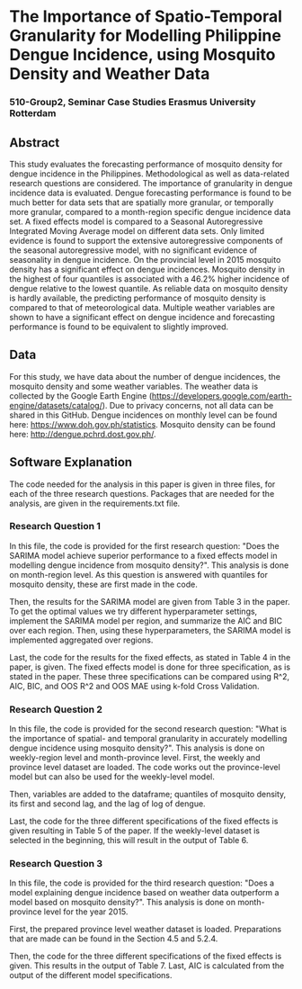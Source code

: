 # The Importance of Spatio-Temporal Granularity for Modelling Philippine Dengue Incidence, using Mosquito Density and Weather Data
### 510-Group2, Seminar Case Studies Erasmus University Rotterdam

## Abstract
This study evaluates the forecasting performance of mosquito density for dengue incidence in the Philippines. Methodological as well as data-related research questions are considered. The importance of granularity in dengue incidence data is evaluated. Dengue forecasting performance is found to be much better for data sets that are spatially more granular, or temporally more granular, compared to a month-region specific dengue incidence data set. A fixed effects model is compared to a Seasonal Autoregressive Integrated Moving Average model on different data sets. Only limited evidence is found to support the extensive autoregressive components of the seasonal autoregressive model, with no significant evidence of seasonality in dengue incidence. On the provincial level in 2015 mosquito density has a significant effect on dengue incidences. Mosquito density in the highest of four quantiles is associated with a 46.2\% higher incidence of dengue relative to the lowest quantile. As reliable data on mosquito density is hardly available, the predicting performance of mosquito density is compared to that of meteorological data. Multiple weather variables are shown to have a significant effect on dengue incidence and forecasting performance is found to be equivalent to slightly improved.

## Data
For this study, we have data about the number of dengue incidences, the mosquito density and some weather variables. The weather data is collected by the Google Earth Engine (https://developers.google.com/earth-engine/datasets/catalog/). Due to privacy concerns, not all data can be shared in this GitHub. Dengue incidences on monthly level can be found here: https://www.doh.gov.ph/statistics. Mosquito density can be found here: http://dengue.pchrd.dost.gov.ph/. 

## Software Explanation
The code needed for the analysis in this paper is given in three files, for each of the three research questions. Packages that are needed for the analysis, are given in the requirements.txt file.
### Research Question 1
In this file, the code is provided for the first research question: "Does the SARIMA model achieve superior performance to a fixed effects model in modelling dengue incidence from mosquito density?". 
This analysis is done on month-region level. As this question is answered with quantiles for mosquito density, these are first made in the code. 

Then, the results for the SARIMA model are given from Table 3 in the paper. To get the optimal values we try different hyperparameter settings, implement the SARIMA model per region, and summarize the AIC and BIC over each region. Then, using these hyperparameters, the SARIMA model is implemented aggregated over regions. 

Last, the code for the results for the fixed effects, as stated in Table 4 in the paper, is given. The fixed effects model is done for three specification, as is stated in the paper. These three specifications can be compared using R^2, AIC, BIC, and OOS R^2 and OOS MAE using k-fold Cross Validation.  


### Research Question 2
In this file, the code is provided for the second research question: "What is the importance of spatial- and temporal granularity in accurately modelling dengue incidence using mosquito density?". This analysis is done on weekly-region level and month-province level. First, the weekly and province level dataset are loaded. The code works out the province-level model but can also be used for the weekly-level model. 

Then, variables are added to the dataframe; quantiles of mosquito density, its first and second lag, and the lag of log of dengue. 

Last, the code for the three different specifications of the fixed effects is given resulting in Table 5 of the paper. If the weekly-level dataset is selected in the beginning, this will result in the output of Table 6.

### Research Question 3
In this file, the code is provided for the third research question: "Does a model explaining dengue incidence based on weather data outperform a model based on mosquito density?". This analysis is done on month-province level for the year 2015. 

First, the prepared province level weather dataset is loaded. Preparations that are made can be found in the Section 4.5 and 5.2.4. 

Then, the code for the three different specifications of the fixed effects is given. This results in the output of Table 7. Last, AIC is calculated from the output of the different model specifications.  

